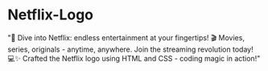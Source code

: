# Netflix-Logo
  "🍿 Dive into Netflix: endless entertainment at your fingertips! 🎬 Movies, series, originals - anytime, anywhere. Join the streaming revolution today! 💻✨ Crafted the Netflix logo using HTML and CSS - coding magic in action!"
